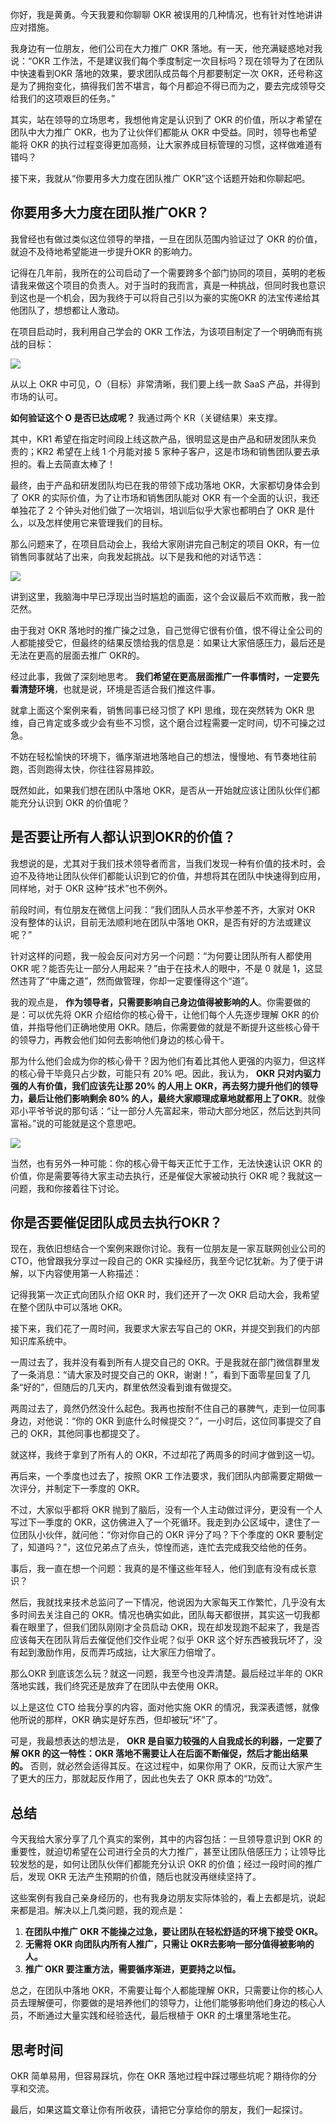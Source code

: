 你好，我是黄勇。今天我要和你聊聊 OKR 被误用的几种情况，也有针对性地讲讲应对措施。

我身边有一位朋友，他们公司在大力推广 OKR 落地。有一天，他充满疑惑地对我说：“OKR 工作法，不是建议我们每个季度制定一次目标吗？现在领导为了在团队中快速看到OKR 落地的效果，要求团队成员每个月都要制定一次 OKR，还号称这是为了拥抱变化，搞得我们苦不堪言，每个月都迫不得已而为之，要去完成领导交给我们的这项艰巨的任务。”

其实，站在领导的立场思考，我想他肯定是认识到了 OKR 的价值，所以才希望在团队中大力推广 OKR，也为了让伙伴们都能从 OKR 中受益。同时，领导也希望能将 OKR 的执行过程变得更加高频，让大家养成目标管理的习惯，这样做难道有错吗？

接下来，我就从“你要用多大力度在团队推广 OKR”这个话题开始和你聊起吧。

## 你要用多大力度在团队推广OKR？

我曾经也有做过类似这位领导的举措，一旦在团队范围内验证过了 OKR 的价值，就迫不及待地希望能进一步提升OKR 的影响力。

记得在几年前，我所在的公司启动了一个需要跨多个部门协同的项目，英明的老板请我来做这个项目的负责人。对于当时的我而言，真是一种挑战，但同时我也意识到这也是一个机会，因为我终于可以将自己引以为豪的实施OKR 的法宝传递给其他团队了，想想都让人激动。

在项目启动时，我利用自己学会的 OKR 工作法，为该项目制定了一个明确而有挑战的目标：

![](https://static001.geekbang.org/resource/image/ca/5c/ca567f41106deae3c79d12bb610fcd5c.png?wh=1052*233)

从以上 OKR 中可见，O（目标）非常清晰，我们要上线一款 SaaS 产品，并得到市场的认可。

**如何验证这个 O 是否已达成呢？** 我通过两个 KR（关键结果）来支撑。

其中，KR1 希望在指定时间段上线这款产品，很明显这是由产品和研发团队来负责的；KR2 希望在上线 1 个月能对接 5 家种子客户，这是市场和销售团队要去承担的。看上去简直太棒了！

最终，由于产品和研发团队均已在我的带领下成功落地 OKR，大家都切身体会到了 OKR 的实际价值，为了让市场和销售团队能对 OKR 有一个全面的认识，我还单独花了 2 个钟头对他们做了一次培训，培训后似乎大家也都明白了 OKR 是什么，以及怎样使用它来管理我们的目标。

那么问题来了，在项目启动会上，我给大家刚讲完自己制定的项目 OKR，有一位销售同事就站了出来，向我发起挑战。以下是我和他的对话节选：

![](https://static001.geekbang.org/resource/image/ce/40/cea7021002f0c9e783ed4ecedca7c540.png?wh=1158*645)

讲到这里，我脑海中早已浮现出当时尴尬的画面，这个会议最后不欢而散，我一脸茫然。

由于我对 OKR 落地时的推广操之过急，自己觉得它很有价值，恨不得让全公司的人都能接受它，但最终的结果反馈给我的信息是：如果让大家倍感压力，最后还是无法在更高的层面去推广 OKR的。

经过此事，我做了深刻地思考。 **我们希望在更高层面推广一件事情时，一定要先看清楚环境**，也就是说，环境是否适合我们推这件事。

就拿上面这个案例来看，销售同事已经习惯了 KPI 思维，现在突然转为 OKR 思维，自己肯定或多或少会有些不习惯，这个磨合过程需要一定时间，切不可操之过急。

不妨在轻松愉快的环境下，循序渐进地落地自己的想法，慢慢地、有节奏地往前跑，否则跑得太快，你往往容易摔跤。

既然如此，如果我们想在团队中落地 OKR，是否从一开始就应该让团队伙伴们都能充分认识到 OKR 的价值呢？

## 是否要让所有人都认识到OKR的价值？

我想说的是，尤其对于我们技术领导者而言，当我们发现一种有价值的技术时，会迫不及待地让团队伙伴们都能认识到它的价值，并想将其在团队中快速得到应用，同样地，对于 OKR 这种“技术”也不例外。

前段时间，有位朋友在微信上问我：“我们团队人员水平参差不齐，大家对 OKR 没有整体的认识，目前无法顺利地在团队中落地 OKR，是否有好的方法或建议呢？”

针对这样的问题，我一般会反问对方另一个问题：“为何要让团队所有人都使用 OKR 呢？能否先让一部分人用起来？”由于在技术人的眼中，不是 0 就是 1，这显然违背了“中庸之道”，然而做管理，你却一定要懂得这个“道”。

我的观点是， **作为领导者，只需要影响自己身边值得被影响的人**。你需要做的是：可以优先将 OKR 介绍给你的核心骨干，让他们每个人先逐步理解 OKR 的价值，并指导他们正确地使用 OKR。随后，你需要做的就是不断提升这些核心骨干的领导力，再教会他们如何去影响他们身边的核心骨干。

那为什么他们会成为你的核心骨干？因为他们有着比其他人更强的内驱力，但这样的核心骨干毕竟只占少数，可能只有 20% 吧。因此，我认为， **OKR 只对内驱力强的人有价值，我们应该先让那 20% 的人用上 OKR，再去努力提升他们的领导力，最后让他们影响剩余 80% 的人，最终大家顺理成章地就都用上了OKR**。就像邓小平爷爷说的那句话：“让一部分人先富起来，带动大部分地区，然后达到共同富裕。”说的可能就是这个意思吧。

![](https://static001.geekbang.org/resource/image/e3/0b/e34f9fba978968c85ac98853464f6d0b.png?wh=918*404)

当然，也有另外一种可能：你的核心骨干每天正忙于工作，无法快速认识 OKR 的价值，你是需要等待大家主动去执行，还是催促大家被动执行 OKR 呢？我就这一问题，我和你接着往下讨论。

## 你是否要催促团队成员去执行OKR？

现在，我依旧想结合一个案例来跟你讨论。我有一位朋友是一家互联网创业公司的CTO，他曾跟我分享过一段自己的 OKR 实操经历，我至今记忆犹新。为了便于讲解，以下内容使用第一人称描述：

记得我第一次正式向团队介绍 OKR 时，我们还开了一次 OKR 启动大会，我希望在整个团队中可以落地 OKR。

接下来，我们花了一周时间，我要求大家去写自己的 OKR，并提交到我们的内部知识库系统中。

一周过去了，我并没有看到所有人提交自己的 OKR。于是我就在部门微信群里发了一条消息：“请大家及时提交自己的 OKR，谢谢！”，看到下面零星回复了几条“好的”，但随后的几天内，群里依然没看到谁有做提交。

两周过去了，竟然仍然没什么起色。我再也按耐不住自己的暴脾气，走到一位同事身边，对他说：“你的 OKR 到底什么时候提交？”，一小时后，这位同事提交了自己的 OKR，其他同事也都提交了。

就这样，我终于拿到了所有人的 OKR，不过却花了两周多的时间才做到这一切。

再后来，一个季度也过去了，按照 OKR 工作法要求，我们团队内部需要定期做一次评分，并制定下一季度的 OKR。

不过，大家似乎都将 OKR 抛到了脑后，没有一个人主动做过评分，更没有一个人写过下一季度的 OKR，这仿佛进入了一个死循环。我走到办公区域中，逮住了一位团队小伙伴，就问他：“你对你自己的 OKR 评分了吗？下个季度的 OKR 要制定了，知道吗？”，这位兄弟点了点头，惊惶而逃，连忙去完成我交给他的任务。

事后，我一直在想一个问题：我真的是不懂这些年轻人，他们到底有没有成长意识？

然后，我就找来技术总监问了一下情况，他说因为大家每天工作繁忙，几乎没有太多时间去关注自己的 OKR。情况也确实如此，团队每天都很拼，其实这一切我都看在眼里了，但我们团队刚刚才全员启动 OKR，现在却发现跑不起来了，我是否应该每天在团队背后去催促他们交作业呢？似乎 OKR 这个好东西被我玩坏了，没有起到激励作用，反而弄巧成拙，让大家压力倍增了。

那么OKR 到底该怎么玩？就这一问题，我至今也没弄清楚。最后经过半年的 OKR 落地实践，我们终究还是放弃了在团队中去使用 OKR。

以上是这位 CTO 给我分享的内容，面对他实施 OKR 的情况，我深表遗憾，就像他所说的那样，OKR 确实是好东西，但却被玩“坏”了。

可是，我最想表达的想法是， **OKR 是自驱力较强的人自我成长的利器，一定要了解 OKR 的这一特性：OKR 落地不需要让人在后面不断催促，然后才能出结果的。** 否则，就必然会适得其反。在这过程中，如果你用了 OKR，反而让大家产生了更大的压力，那就起反作用了，因此也失去了 OKR 原本的“功效”。

## 总结

今天我给大家分享了几个真实的案例，其中的内容包括：一旦领导意识到 OKR 的重要性，就迫切希望在公司进行全员的大力推广，甚至让团队倍感压力；让领导比较发愁的是，如何让团队伙伴们都能充分认识 OKR 的价值；经过一段时间的推广后，发现 OKR 无法产生预期的价值，随后也就没再继续坚持了。

这些案例有我自己亲身经历的，也有我身边朋友实际体验的，看上去都是坑，说起来都是泪。解决以上几类问题，我的观点是：

1. **在团队中推广 OKR 不能操之过急，要让团队在轻松舒适的环境下接受 OKR。**
2. **无需将 OKR 向团队内所有人推广，只需让 OKR去影响一部分值得被影响的人。**
3. **推广 OKR 要注重方法，需要循序渐进，更要持之以恒。**

总之，在团队中落地 OKR，不需要让每个人都能理解 OKR，只需要让你的核心人员去理解便可，你要做的是培养他们的领导力，让他们能够影响他们身边的核心人员，不断通过大量实践和经验迭代，最后根植于 OKR 的土壤里落地生花。

## 思考时间

OKR 简单易用，但容易踩坑，你在 OKR 落地过程中踩过哪些坑呢？期待你的分享和交流。

最后，如果这篇文章让你有所收获，请把它分享给你的朋友，我们一起探讨。